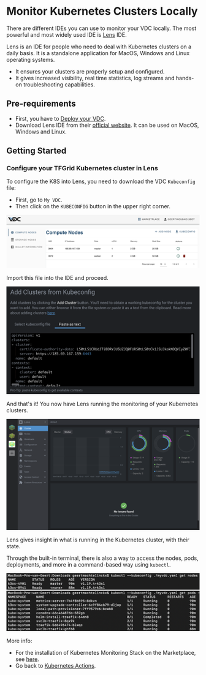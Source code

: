 # Monitor Kubernetes Clusters Locally

There are different IDEs you can use to monitor your VDC locally. The most powerful and most widely used IDE is [Lens](https://k8slens.dev/) IDE. 

Lens is an IDE for people who need to deal with Kubernetes clusters on a daily basis. It is a standalone application for MacOS, Windows and Linux operating systems. 

- It ensures your clusters are properly setup and configured. 
- It gives increased visibility, real time statistics, log streams and hands-on troubleshooting capabilities. 

## Pre-requirements
- First, you have to [Deploy your VDC](evdc_deploy). 
- Download Lens IDE from their [official website](https://k8slens.dev/). It can be used on MacOS, Windows and Linux.  

## Getting Started

### Configure your TFGrid Kubernetes cluster in Lens 

To configure the K8S into Lens, you need to download the VDC `Kubeconfig` file: 
- First, go to `My VDC`.
- Then click on the `KUBECONFIG` button in the upper right corner.

![](img/evdc_k8s_monitoring_12_kubeconfig.png)

Import this file into the IDE and proceed.

![](img/evdc_k8s_monitoring_13_lens_kubeconfig.png)

And that's it! You now have Lens running the monitoring of your Kubernetes clusters.

![](img/evdc_k8s_monitoring_14_lens.png)

Lens gives insight in what is running in the Kubernetes cluster, with their state. 

Through the built-in terminal, there is also a way to access the nodes, pods, deployments, and more in a command-based way using `kubectl`.

![](img/31_vdc_terminal_k8s_nodes.png)
![](img/32_vdc_terminal_k8s_pods.png)

More info:

- For the installation of Kubernetes Monitoring Stack on the Marketplace, see [here](evdc_monitoring_stack).
- Go back to [Kubernetes Actions](kubernetes_deploy).

